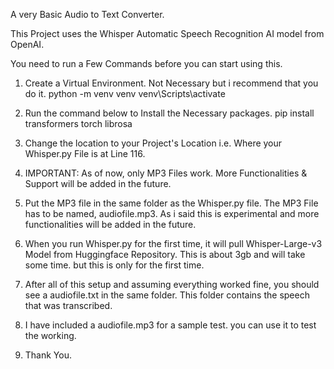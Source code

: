 A very Basic Audio to Text Converter.

This Project uses the Whisper Automatic Speech Recognition AI model from OpenAI. 

You need to run a Few Commands before you can start using this.

1. Create a Virtual Environment. Not Necessary but i recommend that you do it. 
python -m venv venv
venv\Scripts\activate  

2. Run the command below to Install the Necessary packages.
pip install transformers torch librosa

3. Change the location to your Project's Location i.e. Where your Whisper.py File is at Line 116. 

4. IMPORTANT: As of now, only MP3 Files work. More Functionalities & Support will be added in the future.

5. Put the MP3 file in the same folder as the Whisper.py file. The MP3 File has to be named, audiofile.mp3. As i said this is experimental and more functionalities will be added in the future. 

6. When you run Whisper.py for the first time, it will pull Whisper-Large-v3 Model from Huggingface Repository. This is about 3gb and will take some time. but this is only for the first time. 

7. After all of this setup and assuming everything worked fine, you should see a audiofile.txt in the same folder. This folder contains the speech that was transcribed. 

8. I have included a audiofile.mp3 for a sample test. you can use it to test the working. 

9. Thank You. 

